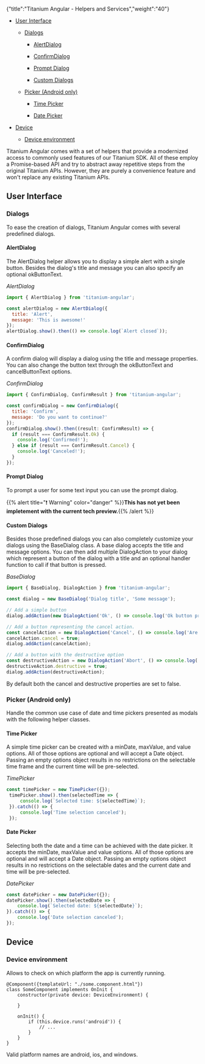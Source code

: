 {"title":"Titanium Angular - Helpers and Services","weight":"40"}

* [User Interface](#user-interface)

    * [Dialogs](#dialogs)

        * [AlertDialog](#alertdialog)

        * [ConfirmDialog](#confirmdialog)

        * [Prompt Dialog](#prompt-dialog)

        * [Custom Dialogs](#custom-dialogs)

    * [Picker (Android only)](#picker-android-only)

        * [Time Picker](#time-picker)

        * [Date Picker](#date-picker)

* [Device](#device)

    * [Device environment](#device-environment)

Titanium Angular comes with a set of helpers that provide a modernized access to commonly used features of our Titanium SDK. All of these employ a Promise-based API and try to abstract away repetitive steps from the original Titanium APIs. However, they are purely a convenience feature and won't replace any existing Titanium APIs.

## User Interface

### Dialogs

To ease the creation of dialogs, Titanium Angular comes with several predefined dialogs.

#### AlertDialog

The AlertDialog helper allows you to display a simple alert with a single button. Besides the dialog's title and message you can also specify an optional okButtonText.

*AlertDialog*

```javascript
import { AlertDialog } from 'titanium-angular';

const alertDialog = new AlertDialog({
  title: 'Alert',
  message: 'This is awesome!'
});
alertDialog.show().then(() => console.log(`Alert closed`));
```

#### ConfirmDialog

A confirm dialog will display a dialog using the title and message properties. You can also change the button text through the okButtonText and cancelButtonText options.

*ConfirmDialog*

```javascript
import { ConfirmDialog, ConfirmResult } from 'titanium-angular';

const confirmDialog = new ConfirmDialog({
  title: 'Confirm',
  message: 'Do you want to continue?'
});
confirmDialog.show().then((result: ConfirmResult) => {
  if (result === ConfirmResult.Ok) {
    console.log('Confirmed!');
  } else if (result === ConfirmResult.Cancel) {
    console.log('Canceled!');
  }
});
```

#### Prompt Dialog

To prompt a user for some text input you can use the prompt dialog.

{{% alert title="❗️ Warning" color="danger" %}}**This has not yet been impletement with the current tech preview.**{{% /alert %}}

#### Custom Dialogs

Besides those predefined dialogs you can also completely customize your dialogs using the BaseDialog class. A base dialog accepts the title and message options. You can then add multiple DialogAction to your dialog which represent a button of the dialog with a title and an optional handler function to call if that button is pressed.

*BaseDialog*

```javascript
import { BaseDialog, DialogAction } from 'titanium-angular';

const dialog = new BaseDialog('Dialog title', 'Some message');

// Add a simple button
dialog.addAction(new DialogAction('Ok', () => console.log('Ok button pressed!')));

// Add a button representing the cancel action.
const cancelAction = new DialogAction('Cancel', () => console.log('Are you really gonna quit now?'));
cancelAction.cancel = true;
dialog.addAction(cancelAction);

// Add a button with the destructive option
const destructiveAction = new DialogAction('Abort', () => console.log('Ok ok, we are done here.'));
destructiveAction.destructive = true;
dialog.addAction(destructiveAction);
```

By default both the cancel and destructive properties are set to false.

### Picker (Android only)

Handle the common use case of date and time pickers presented as modals with the following helper classes.

#### Time Picker

A simple time picker can be created with a minDate, maxValue, and value options. All of those options are optional and will accept a Date object. Passing an empty options object results in no restrictions on the selectable time frame and the current time will be pre-selected.

*TimePicker*

```javascript
const timePicker = new TimePicker({});
 timePicker.show().then(selectedTime => {
     console.log(`Selected time: ${selectedTime}`);
 }).catch(() => {
     console.log('Time selection canceled');
 });
```

#### Date Picker

Selecting both the date and a time can be achieved with the date picker. It accepts the minDate, maxValue and value options. All of those options are optional and will accept a Date object. Passing an empty options object results in no restrictions on the selectable dates and the current date and time will be pre-selected.

*DatePicker*

```javascript
const datePicker = new DatePicker({});
datePicker.show().then(selectedDate => {
    console.log(`Selected date: ${selectedDate}`);
}).catch(() => {
    console.log('Date selection canceled');
});
```

## Device

### Device environment

Allows to check on which platform the app is currently running.

```
@Component({templateUrl: "./some.component.html"})
class SomeComponent implements OnInit {
    constructor(private device: DeviceEnvironment) {

    }

    onInit() {
        if (this.device.runs('android')) {
            // ...
        }
    }
}
```

Valid platform names are android, ios, and windows.
